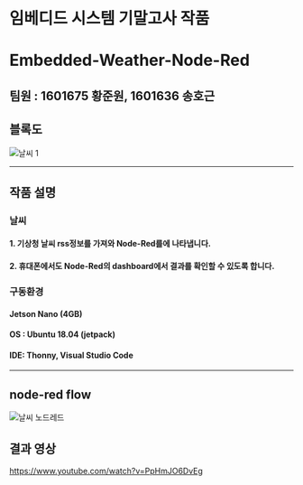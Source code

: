 # 임베디드 시스템 기말고사 작품
# Embedded-Weather-Node-Red
## 팀원 : 1601675 황준원, 1601636 송호근

## 블록도
![날씨 1](https://user-images.githubusercontent.com/65066914/174581913-23b5643b-e6da-47e8-a003-4e78ee7e7490.PNG)
___
## 작품 설명
### 날씨
#### 1. 기상청 날씨 rss정보를 가져와 Node-Red를에 나타냅니다.
#### 2. 휴대폰에서도 Node-Red의 dashboard에서 결과를 확인할 수 있도록 합니다. 

### 구동환경
#### Jetson Nano (4GB)
#### OS : Ubuntu 18.04 (jetpack)
#### IDE: Thonny, Visual Studio Code
___
## node-red flow
![날씨 노드레드](https://user-images.githubusercontent.com/65066914/174582874-29b224a6-f4f6-45f4-af86-8e0bb312d24a.PNG)

## 결과 영상
https://www.youtube.com/watch?v=PpHmJO6DvEg
